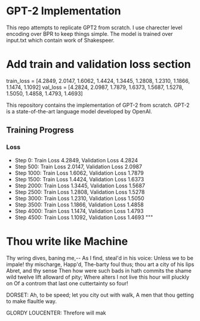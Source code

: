 
# GPT-2 Implementation
This repo attempts to replicate GPT2 from scratch. I use charecter level encoding over BPR to keep things simple. 
The model is trained over input.txt which contain work of Shakespeer. 

# Add train and validation loss section
train_loss = [4.2849, 2.0147, 1.6062, 1.4424, 1.3445, 1.2808, 1.2310, 1.1866, 1.1474, 1.1092]
val_loss = [4.2824, 2.0987, 1.7879, 1.6373, 1.5687, 1.5278, 1.5050, 1.4858, 1.4793, 1.4693]


This repository contains the implementation of GPT-2 from scratch. GPT-2 is a state-of-the-art language model developed by OpenAI.

## Training Progress
### Loss
- Step 0: Train Loss 4.2849, Validation Loss 4.2824
- Step 500: Train Loss 2.0147, Validation Loss 2.0987
- Step 1000: Train Loss 1.6062, Validation Loss 1.7879
- Step 1500: Train Loss 1.4424, Validation Loss 1.6373
- Step 2000: Train Loss 1.3445, Validation Loss 1.5687
- Step 2500: Train Loss 1.2808, Validation Loss 1.5278
- Step 3000: Train Loss 1.2310, Validation Loss 1.5050
- Step 3500: Train Loss 1.1866, Validation Loss 1.4858
- Step 4000: Train Loss 1.1474, Validation Loss 1.4793
- Step 4500: Train Loss 1.1092, Validation Loss 1.4693
"""

# Thou write like Machine

Thy wring dives, baning me,--
As I find, steal'd in his voice:
Unless we to be impale! thy mischarge,
Happ'd, The-barty foul thus; thou art a
city of his lips Abret, and thy sense
Then how were such bads in hath commits the
shame wild twelve lift alloward of pity;
Where alters I not live this hour will pluckly on
Of a controm that last one cuttertainty so four!

DORSET:
Ah, to be speed; let you city out with walk,
A men that thou getting to make flaultle way.

GLORDY LOUCENTER:
Threfore will mak







